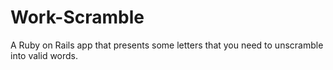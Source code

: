 # Work-Scramble
A Ruby on Rails app that presents some letters that you need to unscramble into valid words.
